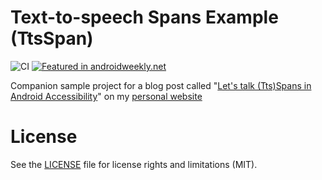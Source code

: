 # Text-to-speech Spans Example (TtsSpan)

![CI](https://github.com/giorgosneokleous93/text-to-speech-span-example/workflows/CI/badge.svg)
[![Featured in androidweekly.net](https://androidweekly.net/issues/issue-412/badge)](https://androidweekly.net/issues/issue-412) 

Companion sample project for a blog post called "[Let's talk (Tts)Spans in Android Accessibility](https://www.giorgosneokleous.com/2020/04/29/lets-talk-ttsspans-in-android-accessibility/)" on my [personal website](https://www.giorgosneokleous.com/)

# License

See the [LICENSE](https://github.com/giorgosneokleous93/text-to-speech-span-example/blob/master/LICENSE) file for license rights and limitations (MIT).
